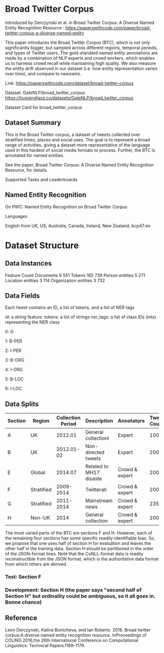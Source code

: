 # Broad Twitter Corpus
Introduced by Derczynski et al. in Broad Twitter Corpus: A Diverse Named Entity Recognition Resource : https://paperswithcode.com/paper/broad-twitter-corpus-a-diverse-named-entity

This paper introduces the Broad Twitter Corpus (BTC), which is not only significantly bigger, but sampled across different regions, temporal periods, and types of Twitter users. The gold-standard named entity annotations are made by a combination of NLP experts and crowd workers, which enables us to harness crowd recall while maintaining high quality. We also measure the entity drift observed in our dataset (i.e. how entity representation varies over time), and compare to newswire.

Link: https://paperswithcode.com/dataset/broad-twitter-corpus

Dataset: GateNLP/broad_twitter_corpus https://huggingface.co/datasets/GateNLP/broad_twitter_corpus

Dataset Card for broad_twitter_corpus


## Dataset Summary

This is the Broad Twitter corpus, a dataset of tweets collected over stratified times, places and social uses. The goal is to represent a broad range of activities, giving a dataset more representative of the language used in this hardest of social media formats to process. Further, the BTC is annotated for named entities.

See the paper, Broad Twitter Corpus: A Diverse Named Entity Recognition Resource, for details.


Supported Tasks and Leaderboards

## Named Entity Recognition
On PWC: Named Entity Recognition on Broad Twitter Corpus

Languages

English from UK, US, Australia, Canada, Ireland, New Zealand; bcp47:en


# Dataset Structure


## Data Instances

Feature	Count
Documents	9 551
Tokens	165 739
Person entities	5 271
Location entities	3 114
Organization entities	3 732

## Data Fields

Each tweet contains an ID, a list of tokens, and a list of NER tags

id: a string feature.
tokens: a list of strings
ner_tags: a list of class IDs (ints) representing the NER class

 0:  O 
 
 1: B-PER
 
 2: I-PER
 
 3: B-ORG
 
 4: I-ORG
 
 5: B-LOC
 
 6: I-LOC




## Data Splits


|Section |   Region   | Collection Period |         Description      |   Annotators   | Tweet Count |
| ------ | ---------- | ----------------- | ------------------------ | -------------- | ----------- |
|    A   |     UK     |           2012.01 | General collectionl      |      Expert    |        1000 |
|    B   |     UK     |        2012.01-02 | Non-directed tweets      |      Expert    |        2000 |
|    E   |    Global  |	          2014.07 | Related to MH17 disaste  | Crowd & expert |       	200 |
|    F	 | Stratified |	        2009-2014 |	Twitterati               | Crowd & expert |        2000 |
|    G	 | Stratified |	        2011-2014 |	Mainstream news          | Crowd & expert	|        2351 |
|    H	 |   Non-UK	  |              2014	| General collection	     | Crowd & expert	|        2000 |
 
The most varied parts of the BTC are sections F and H. However, each of the remaining four sections has some specific readily-identifiable bias. So, we propose that one uses half of section H for evaluation and leaves the other half in the training data. Section H should be partitioned in the order of the JSON-format lines. Note that the CoNLL-format data is readily reconstructible from the JSON format, which is the authoritative data format from which others are derived.

### Test: Section F

### Development: Section H (the paper says "second half of Section H" but ordinality could be ambiguous, so it all goes in. Bonne chance)

## Reference

Leon Derczynski, Kalina Bontcheva, and Ian Roberts. 2016. Broad twitter corpus:A diverse named entity recognition resource. InProceedings of COLING 2016,the 26th International Conference on Computational Linguistics: Technical Papers.1169–1179.
